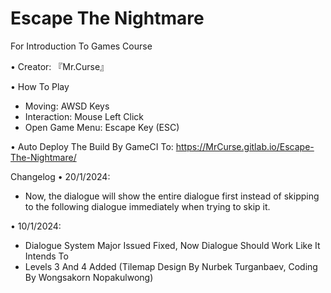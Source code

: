 # Escape The Nightmare
 For Introduction To Games Course

• Creator: 『Mr.Curse』

• How To Play
- Moving: AWSD Keys
- Interaction: Mouse Left Click
- Open Game Menu: Escape Key (ESC)

•  Auto Deploy The Build By GameCI To: https://MrCurse.gitlab.io/Escape-The-Nightmare/

Changelog
• 20/1/2024:
- Now, the dialogue will show the entire dialogue first instead of skipping to the following dialogue immediately when trying to skip it.

• 10/1/2024:
- Dialogue System Major Issued Fixed, Now Dialogue Should Work Like It Intends To
- Levels 3 And 4 Added (Tilemap Design By Nurbek Turganbaev, Coding By Wongsakorn Nopakulwong)
